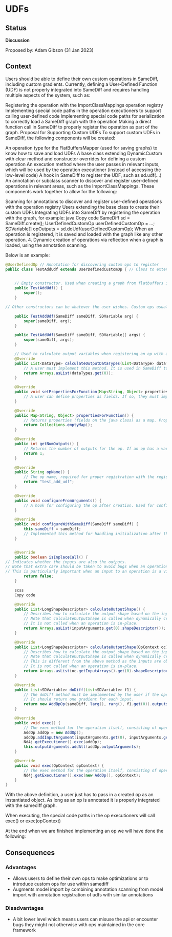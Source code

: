 # UDFs

## Status
**Discussion**

Proposed by: Adam Gibson (31 Jan 2023)


## Context

Users should be able to define their own custom operations in SameDiff, including custom gradients. 
Currently, defining a User-Defined Function (UDF) is not properly integrated into SameDiff and requires handling multiple aspects of the system, such as:

Registering the operation with the ImportClassMappings operation registry
Implementing special code paths in the operation executioners to support calling user-defined code
Implementing special code paths for serialization to correctly load a SameDiff graph with the operation
Making a direct function call in SameDiff to properly register the operation as part of the graph.
Proposal for Supporting Custom UDFs
To support custom UDFs in SameDiff, the following components will be created:

An operation type for the FlatBuffersMapper (used for saving graphs) to know how to save and load UDFs
A base class extending DynamicCustom with clear method and constructor overrides for defining a custom operation
An execution method where the user passes in relevant inputs, which will be used by the operation executioner (instead of accessing the low-level code)
A hook in SameDiff to register the UDF, such as sd.udf(...)
An annotation or subclass scanner to discover and register user-defined operations in relevant areas, such as the ImportClassMappings.
These components work together to allow for the following:

Scanning for annotations to discover and register user-defined operations with the operation registry
Users extending the base class to create their custom UDFs
Integrating UDFs into SameDiff by registering the operation with the graph, for example:
java
Copy code
SameDiff sd = SameDiff.create();
UserDefinedCustomOp userDefinedCustomOp = ...;
SDVariable[] opOutputs = sd.doUdf(userDefinedCustomOp);
When an operation is registered, it is saved and loaded with the graph like any other operation.
4. Dynamic creation of operations via reflection when a graph is loaded, using the annotation scanning.

Below is an example:
```java
@UserDefinedOp // Annotation for discovering custom ops to register
public class TestAddUdf extends UserDefinedCustomOp { // Class to extend
    

    // Empty constructor. Used when creating a graph from flatbuffers in the underlying { org.nd4j.autodiff.samediff.serde.FlatBuffersMapper}.
    public TestAddUdf() {
        super();
    }

// Other constructors can be whatever the user wishes. Custom ops usually take in a SameDiff instance and one or more SDVariable args. These are the minimum components to instantiate an op. Each of these calls super(...) to properly configure the op to be used within the SameDiff graph passed in.

    public TestAddUdf(SameDiff sameDiff, SDVariable arg) {
        super(sameDiff, arg);
    }

    public TestAddUdf(SameDiff sameDiff, SDVariable[] args) {
        super(sameDiff, args);
    }

    // Used to calculate output variables when registering an op with a graph.
    @Override
    public List<DataType> calculateOutputDataTypes(List<DataType> dataTypes) {
        // A user must implement this method. It is used in SameDiff to determine the number of output variables needed when it can't be determined from getNumOutputs().
        return Arrays.asList(dataTypes.get(0));
    }

    @Override
    public void setPropertiesForFunction(Map<String, Object> properties) {
        // A user can define properties as fields. If so, they must implement this method and propertiesForFunction(). These are used to create an op from scratch when saving/loading a model.
    }

    @Override
    public Map<String, Object> propertiesForFunction() {
        // Returns properties (fields on the java class) as a map. Properties can be any value that is a field on the op itself. These properties are optional and may not be needed, depending on the op. All properties will end up being passed to the underlying iArguments, tArguments, and other associated data structures inherited from DynamicCustomOp.
        return Collections.emptyMap();
    }

    @Override
    public int getNumOutputs() {
        // Returns the number of outputs for the op. If an op has a variable number of outputs, a user will need to use an SDVariable.eval() call and an int to determine the number of outputs.
        return 1;
    }

    @Override
    public String opName() {
        // The op name, required for proper registration with the registry.
        return "test_add_udf";
    }

    @Override
    public void configureFromArguments() {
        // A hook for configuring the op after creation. Used for configuration from specified arguments, such as ints, floats/doubles, and input variables. The arguments referenced are the underlying arguments that get passed to every c/c++ ops, including iArguments, tArguments, dArguments, inputArguments, and outputArguments.
    }

    @Override
    public void configureWithSameDiff(SameDiff sameDiff) {
        this.sameDiff = sameDiff;
        // Implemented this method for handling initialization after the op is created. It initiates values using relevant SameDiff metadata, such as obtaining input and output argument metadata from SDVariable found as args().
    }


    @Override
    public boolean isInplaceCall() {
// Indicates whether the inputs are also the outputs.
// Note that extra care should be taken to avoid bugs when an operation is in-place.
// This is particularly important when an input to an operation is a view.
        return false;
    }

    scss
    Copy code

    @Override
    public List<LongShapeDescriptor> calculateOutputShape() {
        // Describes how to calculate the output shape based on the inputs. 
        // Note that calculateOutputShape is called when dynamically creating output arrays to store the result of an operation's execution. 
        // It is not called when an operation is in-place.
        return Arrays.asList(inputArguments.get(0).shapeDescriptor());
    }

    @Override
    public List<LongShapeDescriptor> calculateOutputShape(OpContext oc) {
        // Describes how to calculate the output shape based on the inputs from the operation context. 
        // Note that calculateOutputShape is called when dynamically creating output arrays to store the result of an operation's execution. 
        // This is different from the above method as the inputs are obtained from the operation context instead of the operation itself. 
        // It is not called when an operation is in-place.
        return Arrays.asList(oc.getInputArrays().get(0).shapeDescriptor());
    }

    @Override
    public List<SDVariable> doDiff(List<SDVariable> f1) {
        // The doDiff method must be implemented by the user if the operation is to be used for training. 
        // It should return one gradient for each input.
        return new AddBpOp(sameDiff, larg(), rarg(), f1.get(0)).outputs();
    }

    @Override
    public void exec() {
        // The exec method for the operation itself, consisting of operation execution and setting the outputs for the operation.
        AddOp addOp = new AddOp();
        addOp.addInputArgument(inputArguments.get(0), inputArguments.get(1));
        Nd4j.getExecutioner().exec(addOp);
        this.outputArguments.addAll(addOp.outputArguments);
    }

    @Override
    public void exec(OpContext opContext) {
        // The exec method for the operation itself, consisting of operation execution and setting the outputs for the operation context.
        Nd4j.getExecutioner().exec(new AddOp(), opContext);
    }
}

```

With the above definition, a user just has to pass in a created op as an instantiated object.
As long as an op is annotated it is properly integrated with the samediff graph.

When executing, the special code paths in the op executioners will call exec() or exec(opContext)

At the end when we are finished implementing an op we will have done the following:


## Consequences

### Advantages

* Allows users to define their own ops to make optimizations or to introduce custom ops
for use within samediff
* Augments model import by combining annotation scanning from model import with 
annotation registration of udfs with similar annotations

### Disadvantages
* A bit lower level which means users can misuse the api or encounter bugs they might not 
otherwise with ops maintained in the core framework